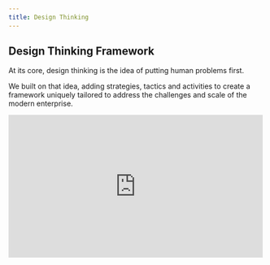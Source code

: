 ```yaml
---
title: Design Thinking
---
```


<grid background="gray-20" classname="background--header">
<column lg="4">

## **Design Thinking Framework**

At its core, design thinking is the idea of putting human problems first.

We built on that idea, adding strategies, tactics and activities to create a framework uniquely tailored to address the challenges and scale of the modern enterprise.

</column>
<column lg="9" offset_lg="3">

<iframe title="video" src="https://player.vimeo.com/video/293453905?title=0&byline=0&portrait=0?color=ff0000" width="500" height="281" frameborder="0" webkitallowfullscreen mozallowfullscreen allowfullscreen />

</column>
</grid>
<grid background="gray-10">
<column lg="4">

### Principles

</column>
<column lg="12">

<h2>The foundational elements<br>of our approach.</h2>

</column>
<column lg="4" offset_lg="4" border="true">

### Restless reinvention

_When’s the last time you rethought what you’re making?_ <br><br>Everything is a prototype. Being essential – and staying essential – requires a continuous conversation with our users and clients, responding to their changing needs through rapid prototyping and constant iteration.

![](images/think.svg)

</column>
<column lg="4" border="true">

### A focus on user outcomes

_Who are you designing for, and what do they need?_ <br><br>We measure success by how well we fulfill human needs. Our users are more than just the people we make for, they’re our partners in design.

![](images/think_3circles.svg)

</column>
<column lg="4" border="true">

### Diverse empowered teams

_Do you have the right mix of makers?_ <br><br>Diversity is the bedrock of a dynamic team. By empowering people with different skillsets, backgrounds and perspectives to bring their unique points of view to the table, we generate more breakthrough ideas faster.

![](images/think_circle.svg)

</column>
</grid>
<grid background="white">
<column lg="4">

### The Loop

</column>
<column lg="12">

<h2>A process of rapid iteration.</h2>

</column>
<column lg="4" offset_lg="4" border="true">

### Observe

To drive meaningful outcomes for our users, we must first gain a deep understanding of the challenges they face.
<br><br>
By constantly immersing ourselves in the worlds of our users, we ensure that our solutions always address real-world needs.

![](images/think.svg)

</column>
<column lg="4" border="true">

### Reflect

Different people can interpret the same situation in very different ways.
<br><br>
Coming together to Reflect on our observations helps us synthesize and analyze findings, building a more nuanced understanding of our users across the team.

![](images/think_3circles.svg)

</column>
<column lg="4" border="true">

### Make

The only way to see an outcome is to make one – even if the idea isn’t fully baked yet.
<br><br>
Rapid, low-fidelity prototyping allows us to simulate ideas and test hypotheses quickly and cheaply. The end result: solutions that are robust, effective, and battle-tested.

![](images/think_circle.svg)

</column>
</grid>
<grid background="gray-10">
<column lg="4">

### The keys

</column>
<column lg="12">

<h2>Tactics for maintaining alignment.</h2>

</column>
<column lg="4" offset_lg="4" border="true">

### Hills

Hills are concise statements of
the goals we aim to help our users accomplish. By making these goals explicit and evaluating them regularly, we align teams around a single shared mission.

![](images/think.svg)

</column>
<column lg="4" border="true">

### Playbacks

Playbacks are regular check-ins that bring users, stakeholders and teams together to tell stories and exchange feedback. They allow us to measure progress on a regular basis while uncovering and addressing any misalignment that may exist.

![](images/think_3circles.svg)

</column>
<column lg="4" border="true">

### Sponsor Users

Sponsor users are real-world users that provide teams with deep expertise and knowledge on the problems they’re facing. They are crucial to keeping us aligned with our users' reality throughout the course of a project.

![](images/think_circle.svg)

</column>
</grid>
<grid background="gray-10">
<column lg="16">

<tile
    href="#"
    title="Enterprise Design Thinking"
    feature="true"
    feature_heading="Explore our platform and start driving outcomes for your business."
    feature_background="black">
<img src="images/Image_2.png" alt="Geometric shapes"/>
</tile>

</column>
<column lg="8">

<h3>Keep exploring<br>our Approach</h3>

</column>
<column lg="4">

![](images/Image_3.png)

<p size="sm"><strong><br>Design Services</strong><br>
Let’s define your strategy, create exceptional experiences, and drive better business outcomes.<br><br><a href="/approach/design-services">Learn more</a> <icon color="blue" inline="true"></icon></p>

</column>
<column lg="4">

![](images/Image_4.png)

<p size="sm"><strong><br>Design Philosphy</strong><br>
Our beliefs drive everything we do. Design is about moving people forward, both emotionally and functionally.<br><br><a href="/approach/design-philosophy">Learn more</a> <icon color="blue" inline="true"></icon></p>

</column>
</grid>
